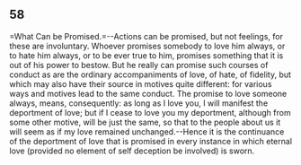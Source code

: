 ## 58

=What Can be Promised.=--Actions can be promised, but not feelings, for
these are involuntary. Whoever promises somebody to love him always, or
to hate him always, or to be ever true to him, promises something that
it is out of his power to bestow. But he really can promise such courses
of conduct as are the ordinary accompaniments of love, of hate, of
fidelity, but which may also have their source in motives quite
different: for various ways and motives lead to the same conduct. The
promise to love someone always, means, consequently: as long as I love
you, I will manifest the deportment of love; but if I cease to love you
my deportment, although from some other motive, will be just the same,
so that to the people about us it will seem as if my love remained
unchanged.--Hence it is the continuance of the deportment of love that
is promised in every instance in which eternal love (provided no element
of self deception be involved) is sworn.



